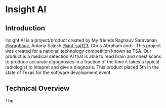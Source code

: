 # Insight AI

Introduction 
------------
Insight AI is a project/product created by My friends Raghauv Saravanan [@sraghauv](https://www.github.com/sraghauv), Antony Sajesh [@ant-saj123](https://www.github.com/ant-saj123), Chris Abraham and I. This project was created for a national technology
competition known as TSA. Our product is a medical detection AI that is able to read brain and chest scans to produce accurate digognosies in a fraction of the time it takes a typical radiologist to intepret and give a diagnosis. This product placed 5th in
the state of Texas for the software devolopment event. 

Technical Overview
------------------
The 



